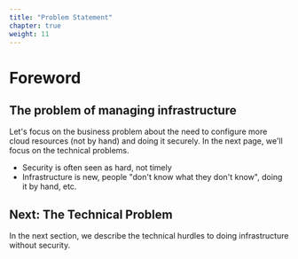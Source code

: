 ```yaml
---
title: "Problem Statement"
chapter: true
weight: 11
---
```


# Foreword

## The problem of managing infrastructure

Let's focus on the business problem about the need to configure more cloud resources (not by hand) and doing it securely.
In the next page, we'll focus on the technical problems.

- Security is often seen as hard, not timely
- Infrastructure is new, people "don't know what they don't know", doing it by hand, etc.

## Next: The Technical Problem
In the next section, we describe the technical hurdles to doing infrastructure without security.